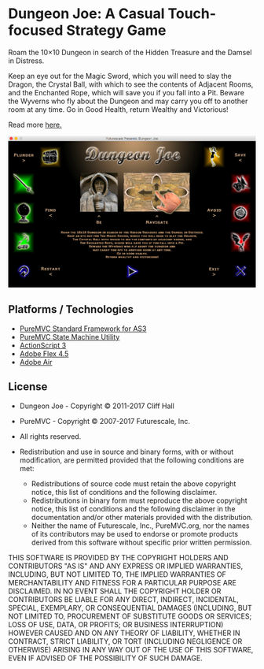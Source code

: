 # Dungeon Joe: A Casual Touch-focused Strategy Game

Roam the 10×10 Dungeon in search of the Hidden Treasure and the Damsel in Distress.

Keep an eye out for the Magic Sword, which you will need to slay the Dragon, the Crystal Ball, with which to see the contents of Adjacent Rooms, and the Enchanted Rope, which will save you if you fall into a Pit. Beware the Wyverns who fly about the Dungeon and may carry you off to another room at any time. Go in Good Health, return Wealthy and Victorious!

Read more [here.](http://bit.ly/dungeon-joe)

![Dungeon Joe](screenshot.png "Dungeon Joe")

## Platforms / Technologies
* [PureMVC Standard Framework for AS3](https://github.com/PureMVC/puremvc-as3-standard-framework/wiki)
* [PureMVC State Machine Utility](https://github.com/PureMVC/puremvc-as3-util-statemachine/wiki)
* [ActionScript 3](https://en.wikipedia.org/wiki/ActionScript) 
* [Adobe Flex 4.5](http://www.adobe.com/devnet/flex/articles/introducing-flex45sdk.html)
* [Adobe Air](http://www.adobe.com/products/air/faq.html)

## License
* Dungeon Joe - Copyright © 2011-2017 Cliff Hall 
* PureMVC - Copyright © 2007-2017 Futurescale, Inc.
* All rights reserved.

* Redistribution and use in source and binary forms, with or without modification, are permitted provided that the following conditions are met:

  * Redistributions of source code must retain the above copyright notice, this list of conditions and the following disclaimer.
  * Redistributions in binary form must reproduce the above copyright notice, this list of conditions and the following disclaimer in the documentation and/or other materials provided with the distribution.
  * Neither the name of Futurescale, Inc., PureMVC.org, nor the names of its contributors may be used to endorse or promote products derived from this software without specific prior written permission.

THIS SOFTWARE IS PROVIDED BY THE COPYRIGHT HOLDERS AND CONTRIBUTORS "AS IS" AND ANY EXPRESS OR IMPLIED WARRANTIES, INCLUDING, BUT NOT LIMITED TO, THE IMPLIED WARRANTIES OF MERCHANTABILITY AND FITNESS FOR A PARTICULAR PURPOSE ARE DISCLAIMED. IN NO EVENT SHALL THE COPYRIGHT HOLDER OR CONTRIBUTORS BE LIABLE FOR ANY DIRECT, INDIRECT, INCIDENTAL, SPECIAL, EXEMPLARY, OR CONSEQUENTIAL DAMAGES (INCLUDING, BUT NOT LIMITED TO, PROCUREMENT OF SUBSTITUTE GOODS OR SERVICES; LOSS OF USE, DATA, OR PROFITS; OR BUSINESS INTERRUPTION) HOWEVER CAUSED AND ON ANY THEORY OF LIABILITY, WHETHER IN CONTRACT, STRICT LIABILITY, OR TORT (INCLUDING NEGLIGENCE OR OTHERWISE) ARISING IN ANY WAY OUT OF THE USE OF THIS SOFTWARE, EVEN IF ADVISED OF THE POSSIBILITY OF SUCH DAMAGE.